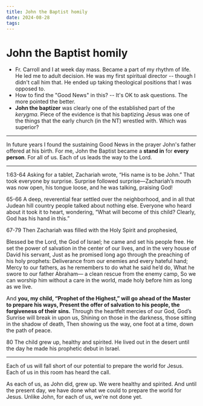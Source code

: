```yaml
---
title: John the Baptist homily
date: 2024-08-28
tags: 
---
```

# John the Baptist homily

- Fr. Carroll and I at week day mass. Became a part of my rhythm of life. He led me to adult decision. He was my first spiritual director -- though I didn't call him that. He ended up taking theological positions that I was opposed to.
- How to find the "Good News" in this? -- It's OK to ask questions. The more pointed the better.
- **John the baptizer**  was clearly one of the established part of the *kerygma*. Piece of the evidence is that his baptizing Jesus was one of the things that the early church (in the NT) wrestled with. Which was superior?

---
In future years I found the sustaining Good News in the prayer John's father offered at his birth. For me, John the Baptist became a **stand in** for **every person**. For all of us. Each of us leads the way to the Lord.

---

1:63-64 Asking for a tablet, Zachariah wrote, “His name is to be John.” That took everyone by surprise. Surprise followed surprise—Zachariah’s mouth was now open, his tongue loose, and he was talking, praising God!

65-66 A deep, reverential fear settled over the neighborhood, and in all that Judean hill country people talked about nothing else. Everyone who heard about it took it to heart, wondering, “What will become of this child? Clearly, God has his hand in this.”

67-79 Then Zachariah was filled with the Holy Spirit and prophesied,

Blessed be the Lord, the God of Israel;
    he came and set his people free.
He set the power of salvation in the center of our lives,
    and in the very house of David his servant,
Just as he promised long ago
    through the preaching of his holy prophets:
Deliverance from our enemies
    and every hateful hand;
Mercy to our fathers,
    as he remembers to do what he said he’d do,
What he swore to our father Abraham—
    a clean rescue from the enemy camp,
So we can worship him without a care in the world,
    made holy before him as long as we live.

And **you, my child, “Prophet of the Highest,”
    will go ahead of the Master to prepare his ways,
Present the offer of salvation to his people,
    the forgiveness of their sins.**
Through the heartfelt mercies of our God,
    God’s Sunrise will break in upon us,
Shining on those in the darkness,
    those sitting in the shadow of death,
Then showing us the way, one foot at a time,
    down the path of peace.

80 The child grew up, healthy and spirited. He lived out in the desert until the day he made his prophetic debut in Israel.

---

Each of us will fall short of our potential to prepare the world for Jesus. Each of us in this room has heard the call.

As each of us, as John did, grew up. We were healthy and spirited. And until the present day, we have done what we could to prepare the world for Jesus. Unlike John, for each of us, we're not done yet.

